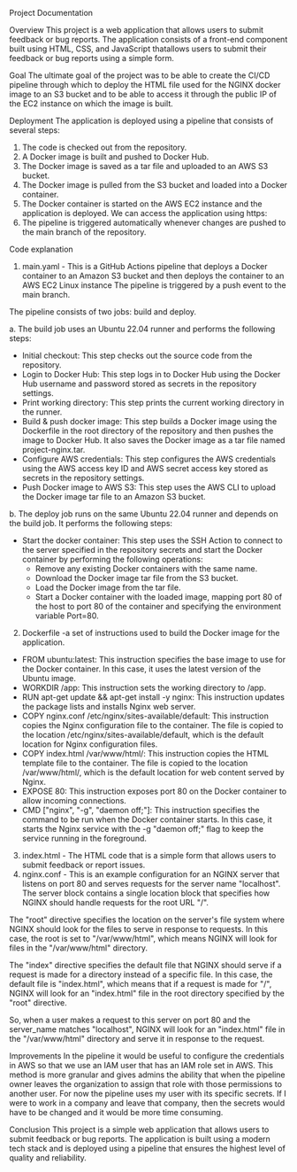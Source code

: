 Project Documentation

Overview
This project is a web application that allows users to submit feedback or bug reports. The application consists of a front-end component built using HTML, CSS, and JavaScript thatallows users to submit their feedback or bug reports using a simple form. 

Goal
The ultimate goal of the project was to be able to create the CI/CD pipeline through which to deploy the HTML file used for the NGINX docker image to an S3 bucket and to be able to access it through the public IP of the EC2 instance on which the image is built.

Deployment
The application is deployed using a pipeline that consists of several steps:

1. The code is checked out from the repository.
2. A Docker image is built and pushed to Docker Hub.
3. The Docker image is saved as a tar file and uploaded to an AWS S3 bucket.
4. The Docker image is pulled from the S3 bucket and loaded into a Docker container.
5. The Docker container is started on the AWS EC2 instance and the application is deployed. We can access the application using https:
6. The pipeline is triggered automatically whenever changes are pushed to the main branch of the repository.

Code explanation
1. main.yaml - This is a GitHub Actions pipeline that deploys a Docker container to an Amazon S3 bucket and then deploys the container to an AWS EC2 Linux instance The pipeline is triggered by a push event to the main branch. 

The pipeline consists of two jobs: build and deploy.

a. The build job uses an Ubuntu 22.04 runner and performs the following steps:

- Initial checkout: This step checks out the source code from the repository.
- Login to Docker Hub: This step logs in to Docker Hub using the Docker Hub username and password stored as secrets in the repository settings.
- Print working directory: This step prints the current working directory in the runner.
- Build & push docker image: This step builds a Docker image using the Dockerfile in the root directory of the repository and then pushes the image to Docker Hub. It also saves the Docker image as a tar file named project-nginx.tar.
- Configure AWS credentials: This step configures the AWS credentials using the AWS access key ID and AWS secret access key stored as secrets in the repository settings.
- Push Docker image to AWS S3: This step uses the AWS CLI to upload the Docker image tar file to an Amazon S3 bucket.

b. The deploy job runs on the same Ubuntu 22.04 runner and depends on the build job. It performs the following steps:

- Start the docker container: This step uses the SSH Action to connect to the server specified in the repository secrets and start the Docker container by performing the following operations:
  - Remove any existing Docker containers with the same name.
  - Download the Docker image tar file from the S3 bucket.
  - Load the Docker image from the tar file.
  - Start a Docker container with the loaded image, mapping port 80 of the host to port 80 of the container and specifying the environment variable Port=80.

2. Dockerfile -a set of instructions used to build the Docker image for the application.
- FROM ubuntu:latest: This instruction specifies the base image to use for the Docker container. In this case, it uses the latest version of the Ubuntu image.
- WORKDIR /app: This instruction sets the working directory to /app.
- RUN apt-get update && apt-get install -y nginx: This instruction updates the package lists and installs Nginx web server.
- COPY nginx.conf /etc/nginx/sites-available/default: This instruction copies the Nginx configuration file to the container. The file is copied to the location /etc/nginx/sites-available/default, which is the default location for Nginx configuration files.
- COPY index.html /var/www/html/: This instruction copies the HTML template file to the container. The file is copied to the location /var/www/html/, which is the default location for web content served by Nginx.
- EXPOSE 80: This instruction exposes port 80 on the Docker container to allow incoming connections.
- CMD ["nginx", "-g", "daemon off;"]: This instruction specifies the command to be run when the Docker container starts. In this case, it starts the Nginx service with the -g "daemon off;" flag to keep the service running in the foreground.

3. index.html - The HTML code that is a simple form that allows users to submit feedback or report issues. 
4. nginx.conf - This is an example configuration for an NGINX server that listens on port 80 and serves requests for the server name "localhost". The server block contains a single location block that specifies how NGINX should handle requests for the root URL "/".

The "root" directive specifies the location on the server's file system where NGINX should look for the files to serve in response to requests. In this case, the root is set to "/var/www/html", which means NGINX will look for files in the "/var/www/html" directory.

The "index" directive specifies the default file that NGINX should serve if a request is made for a directory instead of a specific file. In this case, the default file is "index.html", which means that if a request is made for "/", NGINX will look for an "index.html" file in the root directory specified by the "root" directive.

So, when a user makes a request to this server on port 80 and the server_name matches "localhost", NGINX will look for an "index.html" file in the "/var/www/html" directory and serve it in response to the request.

Improvements
In the pipeline it would be useful to configure the credentials in AWS so that we use an IAM user that has an IAM role set in AWS. This method is more granular and gives admins the ability that when the pipeline owner leaves the organization to assign that role with those permissions to another user. For now the pipeline uses my user with its specific secrets. If I were to work in a company and leave that company, then the secrets would have to be changed and it would be more time consuming. 

Conclusion
This project is a simple web application that allows users to submit feedback or bug reports. The application is built using a modern tech stack and is deployed using a pipeline that ensures the highest level of quality and reliability.
